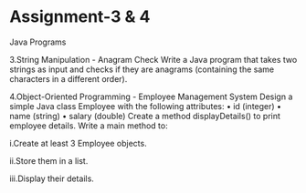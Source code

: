 # Assignment-3 & 4

Java Programs

3.String Manipulation - Anagram Check Write a Java program that takes two strings as input and checks if they are anagrams (containing the same characters in a different order).

4.Object-Oriented Programming - Employee Management System Design a simple Java class Employee with the following attributes: • id (integer) • name (string) • salary (double) Create a method displayDetails() to print employee details. Write a main method to:

  i.Create at least 3 Employee objects.
  
  ii.Store them in a list.
  
  iii.Display their details.
  
